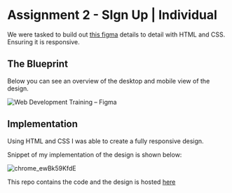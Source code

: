 # Assignment 2 - SIgn Up | Individual

We were tasked to build out [this figma](https://www.figma.com/file/URkPhPHkkWREdiIB21uvfE/Web-Development-Training?type=design&node-id=0%3A1&mode=design&t=KXSthmp0easnvUhR-1) details to detail with HTML and CSS. Ensuring it is responsive.

## The Blueprint

Below you can see an overview of the desktop and mobile view of the design.

![Web Development Training – Figma](https://github.com/ChigozieCO/assignment-02-for-individuals/assets/107365067/395916f0-84c9-4e07-9dea-0613a08c7924)

## Implementation

Using HTML and CSS I was able to create a fully responsive design.

Snippet of my implementation of the design is shown below:

![chrome_ewBk59KfdE](https://github.com/ChigozieCO/assignment-02-for-individuals/assets/107365067/e86ca32e-f645-460a-8c42-508b6fe71e2e)

This repo contains the code and the design is hosted [here]()
